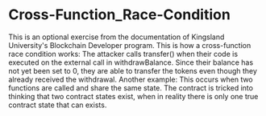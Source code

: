 # Cross-Function_Race-Condition
This is an optional exercise from the documentation of Kingsland University's Blockchain Developer program. 
This is how a cross-function race condition works:
The attacker calls transfer() when their code is executed on the external call in withdrawBalance.
Since their balance has not yet been set to 0, they are able to transfer the tokens even though they already received the withdrawal.
Another example:
This occurs when two functions are called and share the same state. 
The contract is tricked into thinking that two contract states exist, when in reality there is only one true contract state that can exists.
